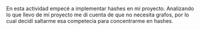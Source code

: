 En esta actividad empecé a implementar hashes en mi proyecto.
Analizando lo que llevo de mi proyecto me di cuenta de que no necesita grafos, por lo cual decidí saltarme esa competecia para concentrarme en hashes.
